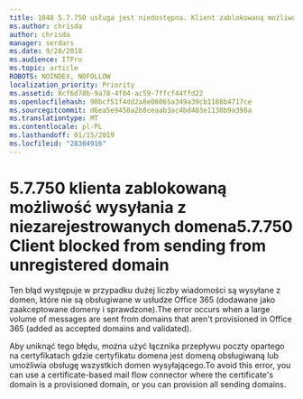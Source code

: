 ```yaml
---
title: 1048 5.7.750 usługa jest niedostępna. Klient zablokowaną możliwość wysyłania z niezarejestrowanych domen
ms.author: chrisda
author: chrisda
manager: serdars
ms.date: 9/28/2018
ms.audience: ITPro
ms.topic: article
ROBOTS: NOINDEX, NOFOLLOW
localization_priority: Priority
ms.assetid: 8cf6d70b-9a78-4f04-ac59-7ffcf44ffd22
ms.openlocfilehash: 90bcf51f4dd2a8e06065a349a39cb1188b4717ce
ms.sourcegitcommit: d6ea5e9458a2b8ceaab3ac4bd483e1130b9a398a
ms.translationtype: MT
ms.contentlocale: pl-PL
ms.lasthandoff: 01/15/2019
ms.locfileid: "28304916"
---
```

# <a name="57750-client-blocked-from-sending-from-unregistered-domain"></a><span data-ttu-id="da583-103">5.7.750 klienta zablokowaną możliwość wysyłania z niezarejestrowanych domena</span><span class="sxs-lookup"><span data-stu-id="da583-103">5.7.750 Client blocked from sending from unregistered domain</span></span>

<span data-ttu-id="da583-104">Ten błąd występuje w przypadku dużej liczby wiadomości są wysyłane z domen, które nie są obsługiwane w usłudze Office 365 (dodawane jako zaakceptowane domeny i sprawdzone).</span><span class="sxs-lookup"><span data-stu-id="da583-104">The error occurs when a large volume of messages are sent from domains that aren't provisioned in Office 365 (added as accepted domains and validated).</span></span>
  
<span data-ttu-id="da583-105">Aby uniknąć tego błędu, można użyć łącznika przepływu poczty opartego na certyfikatach gdzie certyfikatu domena jest domeną obsługiwaną lub umożliwia obsługę wszystkich domen wysyłającego.</span><span class="sxs-lookup"><span data-stu-id="da583-105">To avoid this error, you can use a certificate-based mail flow connector where the certificate's domain is a provisioned domain, or you can provision all sending domains.</span></span>
  

